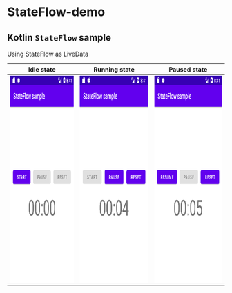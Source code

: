 # StateFlow-demo
## Kotlin `StateFlow` sample
Using StateFlow as LiveData

| Idle state | Running state | Paused state |
| --------------- | ---------------- | ------------ |
| <img src="Screenshot_01.png" height="480" /> | <img src="Screenshot_02.png" height="480"> | <img src="Screenshot_03.png" height="480"> |
